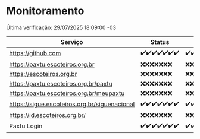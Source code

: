 # Monitoramento

Última verificação: 29/07/2025 18:09:00 -03

|Serviço|Status|Últimas 24h|
|---|---|---|
|https://github.com|<span title="2025-07-22: OK=23">✔️</span><span title="2025-07-23: OK=23">✔️</span><span title="2025-07-24: OK=23">✔️</span><span title="2025-07-25: OK=23">✔️</span><span title="2025-07-26: OK=23">✔️</span><span title="2025-07-27: OK=22">✔️</span><span title="2025-07-28: OK=19">✔️</span>|<span title="28/07/2025 18:09:00 -03 : 200">✔️</span><span title="28/07/2025 19:10:00 -03 : 200">✔️</span><span title="28/07/2025 20:10:00 -03 : 200">✔️</span><span title="28/07/2025 21:58:00 -03 : 200">✔️</span><span title="29/07/2025 00:06:00 -03 : 200">✔️</span><span title="29/07/2025 01:38:00 -03 : 200">✔️</span><span title="29/07/2025 02:20:00 -03 : 200">✔️</span><span title="29/07/2025 03:17:00 -03 : 200">✔️</span><span title="29/07/2025 04:15:00 -03 : 200">✔️</span><span title="29/07/2025 05:14:00 -03 : 200">✔️</span><span title="29/07/2025 06:15:00 -03 : 200">✔️</span><span title="29/07/2025 07:11:00 -03 : 200">✔️</span><span title="29/07/2025 08:09:00 -03 : 200">✔️</span><span title="29/07/2025 09:20:00 -03 : 200">✔️</span><span title="29/07/2025 10:33:00 -03 : 200">✔️</span><span title="29/07/2025 11:14:00 -03 : 200">✔️</span><span title="29/07/2025 12:13:00 -03 : 200">✔️</span><span title="29/07/2025 13:12:00 -03 : 200">✔️</span><span title="29/07/2025 14:13:00 -03 : 200">✔️</span><span title="29/07/2025 15:15:00 -03 : 200">✔️</span><span title="29/07/2025 16:13:00 -03 : 200">✔️</span><span title="29/07/2025 17:11:00 -03 : 200">✔️</span><span title="29/07/2025 18:09:00 -03 : 200">✔️</span>|
|https://paxtu.escoteiros.org.br|<span title="2025-07-22: Falhas=23">❌</span><span title="2025-07-23: Falhas=23">❌</span><span title="2025-07-24: Falhas=23">❌</span><span title="2025-07-25: Falhas=23">❌</span><span title="2025-07-26: Falhas=23">❌</span><span title="2025-07-27: Falhas=22">❌</span><span title="2025-07-28: Falhas=19">❌</span>|<span title="28/07/2025 18:09:00 -03 : 403">❌</span><span title="28/07/2025 19:10:00 -03 : 403">❌</span><span title="28/07/2025 20:10:00 -03 : 403">❌</span><span title="28/07/2025 21:58:00 -03 : 403">❌</span><span title="29/07/2025 00:06:00 -03 : 403">❌</span><span title="29/07/2025 01:38:00 -03 : 403">❌</span><span title="29/07/2025 02:20:00 -03 : 403">❌</span><span title="29/07/2025 03:17:00 -03 : 403">❌</span><span title="29/07/2025 04:15:00 -03 : 403">❌</span><span title="29/07/2025 05:14:00 -03 : 403">❌</span><span title="29/07/2025 06:15:00 -03 : 403">❌</span><span title="29/07/2025 07:11:00 -03 : 403">❌</span><span title="29/07/2025 08:09:00 -03 : 403">❌</span><span title="29/07/2025 09:20:00 -03 : 403">❌</span><span title="29/07/2025 10:33:00 -03 : 403">❌</span><span title="29/07/2025 11:14:00 -03 : 403">❌</span><span title="29/07/2025 12:13:00 -03 : 403">❌</span><span title="29/07/2025 13:12:00 -03 : 403">❌</span><span title="29/07/2025 14:13:00 -03 : 403">❌</span><span title="29/07/2025 15:15:00 -03 : 403">❌</span><span title="29/07/2025 16:13:00 -03 : 403">❌</span><span title="29/07/2025 17:11:00 -03 : 403">❌</span><span title="29/07/2025 18:09:00 -03 : 403">❌</span>|
|https://escoteiros.org.br|<span title="2025-07-22: Falhas=23">❌</span><span title="2025-07-23: Falhas=23">❌</span><span title="2025-07-24: Falhas=23">❌</span><span title="2025-07-25: Falhas=23">❌</span><span title="2025-07-26: Falhas=23">❌</span><span title="2025-07-27: Falhas=22">❌</span><span title="2025-07-28: Falhas=19">❌</span>|<span title="28/07/2025 18:09:00 -03 : 403">❌</span><span title="28/07/2025 19:10:00 -03 : 403">❌</span><span title="28/07/2025 20:10:00 -03 : 403">❌</span><span title="28/07/2025 21:58:00 -03 : 403">❌</span><span title="29/07/2025 00:06:00 -03 : 403">❌</span><span title="29/07/2025 01:38:00 -03 : 403">❌</span><span title="29/07/2025 02:20:00 -03 : 403">❌</span><span title="29/07/2025 03:17:00 -03 : 403">❌</span><span title="29/07/2025 04:15:00 -03 : 403">❌</span><span title="29/07/2025 05:14:00 -03 : 403">❌</span><span title="29/07/2025 06:15:00 -03 : 403">❌</span><span title="29/07/2025 07:11:00 -03 : 403">❌</span><span title="29/07/2025 08:09:00 -03 : 403">❌</span><span title="29/07/2025 09:20:00 -03 : 403">❌</span><span title="29/07/2025 10:33:00 -03 : 403">❌</span><span title="29/07/2025 11:14:00 -03 : 403">❌</span><span title="29/07/2025 12:13:00 -03 : 403">❌</span><span title="29/07/2025 13:12:00 -03 : 403">❌</span><span title="29/07/2025 14:13:00 -03 : 403">❌</span><span title="29/07/2025 15:15:00 -03 : 403">❌</span><span title="29/07/2025 16:13:00 -03 : 403">❌</span><span title="29/07/2025 17:11:00 -03 : 403">❌</span><span title="29/07/2025 18:09:00 -03 : 403">❌</span>|
|https://paxtu.escoteiros.org.br/paxtu|<span title="2025-07-22: Falhas=23">❌</span><span title="2025-07-23: Falhas=23">❌</span><span title="2025-07-24: Falhas=23">❌</span><span title="2025-07-25: Falhas=23">❌</span><span title="2025-07-26: Falhas=23">❌</span><span title="2025-07-27: Falhas=22">❌</span><span title="2025-07-28: Falhas=19">❌</span>|<span title="28/07/2025 18:09:00 -03 : 403">❌</span><span title="28/07/2025 19:10:00 -03 : 403">❌</span><span title="28/07/2025 20:10:00 -03 : 403">❌</span><span title="28/07/2025 21:58:00 -03 : 403">❌</span><span title="29/07/2025 00:06:00 -03 : 403">❌</span><span title="29/07/2025 01:38:00 -03 : 403">❌</span><span title="29/07/2025 02:20:00 -03 : 403">❌</span><span title="29/07/2025 03:17:00 -03 : 403">❌</span><span title="29/07/2025 04:15:00 -03 : 403">❌</span><span title="29/07/2025 05:14:00 -03 : 403">❌</span><span title="29/07/2025 06:15:00 -03 : 403">❌</span><span title="29/07/2025 07:11:00 -03 : 403">❌</span><span title="29/07/2025 08:09:00 -03 : 403">❌</span><span title="29/07/2025 09:20:00 -03 : 403">❌</span><span title="29/07/2025 10:33:00 -03 : 403">❌</span><span title="29/07/2025 11:14:00 -03 : 403">❌</span><span title="29/07/2025 12:13:00 -03 : 403">❌</span><span title="29/07/2025 13:12:00 -03 : 403">❌</span><span title="29/07/2025 14:13:00 -03 : 403">❌</span><span title="29/07/2025 15:15:00 -03 : 403">❌</span><span title="29/07/2025 16:13:00 -03 : 403">❌</span><span title="29/07/2025 17:11:00 -03 : 403">❌</span><span title="29/07/2025 18:09:00 -03 : 403">❌</span>|
|https://paxtu.escoteiros.org.br/meupaxtu|<span title="2025-07-22: Falhas=23">❌</span><span title="2025-07-23: Falhas=23">❌</span><span title="2025-07-24: Falhas=23">❌</span><span title="2025-07-25: Falhas=23">❌</span><span title="2025-07-26: Falhas=23">❌</span><span title="2025-07-27: Falhas=22">❌</span><span title="2025-07-28: Falhas=19">❌</span>|<span title="28/07/2025 18:09:00 -03 : 403">❌</span><span title="28/07/2025 19:10:00 -03 : 403">❌</span><span title="28/07/2025 20:10:00 -03 : 403">❌</span><span title="28/07/2025 21:58:00 -03 : 403">❌</span><span title="29/07/2025 00:06:00 -03 : 403">❌</span><span title="29/07/2025 01:38:00 -03 : 403">❌</span><span title="29/07/2025 02:20:00 -03 : 403">❌</span><span title="29/07/2025 03:17:00 -03 : 403">❌</span><span title="29/07/2025 04:15:00 -03 : 403">❌</span><span title="29/07/2025 05:14:00 -03 : 403">❌</span><span title="29/07/2025 06:15:00 -03 : 403">❌</span><span title="29/07/2025 07:11:00 -03 : 403">❌</span><span title="29/07/2025 08:09:00 -03 : 403">❌</span><span title="29/07/2025 09:20:00 -03 : 403">❌</span><span title="29/07/2025 10:33:00 -03 : 403">❌</span><span title="29/07/2025 11:14:00 -03 : 403">❌</span><span title="29/07/2025 12:13:00 -03 : 403">❌</span><span title="29/07/2025 13:12:00 -03 : 403">❌</span><span title="29/07/2025 14:13:00 -03 : 403">❌</span><span title="29/07/2025 15:15:00 -03 : 403">❌</span><span title="29/07/2025 16:13:00 -03 : 403">❌</span><span title="29/07/2025 17:11:00 -03 : 403">❌</span><span title="29/07/2025 18:09:00 -03 : 403">❌</span>|
|https://sigue.escoteiros.org.br/siguenacional|<span title="2025-07-22: OK=23">✔️</span><span title="2025-07-23: OK=23">✔️</span><span title="2025-07-24: OK=23">✔️</span><span title="2025-07-25: OK=23">✔️</span><span title="2025-07-26: OK=23">✔️</span><span title="2025-07-27: OK=22">✔️</span><span title="2025-07-28: OK=19">✔️</span>|<span title="28/07/2025 18:09:00 -03 : 200">✔️</span><span title="28/07/2025 19:10:00 -03 : 200">✔️</span><span title="28/07/2025 20:10:00 -03 : 200">✔️</span><span title="28/07/2025 21:58:00 -03 : 200">✔️</span><span title="29/07/2025 00:06:00 -03 : 200">✔️</span><span title="29/07/2025 01:38:00 -03 : 200">✔️</span><span title="29/07/2025 02:20:00 -03 : 200">✔️</span><span title="29/07/2025 03:17:00 -03 : 200">✔️</span><span title="29/07/2025 04:15:00 -03 : 200">✔️</span><span title="29/07/2025 05:14:00 -03 : 200">✔️</span><span title="29/07/2025 06:15:00 -03 : 200">✔️</span><span title="29/07/2025 07:11:00 -03 : 200">✔️</span><span title="29/07/2025 08:09:00 -03 : 200">✔️</span><span title="29/07/2025 09:20:00 -03 : 200">✔️</span><span title="29/07/2025 10:33:00 -03 : 200">✔️</span><span title="29/07/2025 11:14:00 -03 : 200">✔️</span><span title="29/07/2025 12:13:00 -03 : 200">✔️</span><span title="29/07/2025 13:12:00 -03 : 200">✔️</span><span title="29/07/2025 14:13:00 -03 : 200">✔️</span><span title="29/07/2025 15:15:00 -03 : 200">✔️</span><span title="29/07/2025 16:13:00 -03 : 200">✔️</span><span title="29/07/2025 17:11:00 -03 : 200">✔️</span><span title="29/07/2025 18:09:00 -03 : 200">✔️</span>|
|https://id.escoteiros.org.br/|<span title="2025-07-22: Falhas=23">❌</span><span title="2025-07-23: Falhas=23">❌</span><span title="2025-07-24: Falhas=23">❌</span><span title="2025-07-25: Falhas=23">❌</span><span title="2025-07-26: Falhas=23">❌</span><span title="2025-07-27: Falhas=22">❌</span><span title="2025-07-28: Falhas=19">❌</span>|<span title="28/07/2025 18:09:00 -03 : 403">❌</span><span title="28/07/2025 19:10:00 -03 : 403">❌</span><span title="28/07/2025 20:10:00 -03 : 403">❌</span><span title="28/07/2025 21:58:00 -03 : 403">❌</span><span title="29/07/2025 00:06:00 -03 : 403">❌</span><span title="29/07/2025 01:38:00 -03 : 403">❌</span><span title="29/07/2025 02:20:00 -03 : 403">❌</span><span title="29/07/2025 03:17:00 -03 : 403">❌</span><span title="29/07/2025 04:15:00 -03 : 403">❌</span><span title="29/07/2025 05:14:00 -03 : 403">❌</span><span title="29/07/2025 06:15:00 -03 : 403">❌</span><span title="29/07/2025 07:11:00 -03 : 403">❌</span><span title="29/07/2025 08:09:00 -03 : 403">❌</span><span title="29/07/2025 09:20:00 -03 : 403">❌</span><span title="29/07/2025 10:33:00 -03 : 403">❌</span><span title="29/07/2025 11:14:00 -03 : 403">❌</span><span title="29/07/2025 12:13:00 -03 : 403">❌</span><span title="29/07/2025 13:12:00 -03 : 403">❌</span><span title="29/07/2025 14:13:00 -03 : 403">❌</span><span title="29/07/2025 15:15:00 -03 : 403">❌</span><span title="29/07/2025 16:13:00 -03 : 403">❌</span><span title="29/07/2025 17:11:00 -03 : 403">❌</span><span title="29/07/2025 18:09:00 -03 : 403">❌</span>|
|Paxtu Login|<span title="2025-07-22: OK=23">✔️</span><span title="2025-07-23: OK=23">✔️</span><span title="2025-07-24: OK=23">✔️</span><span title="2025-07-25: OK=23">✔️</span><span title="2025-07-26: OK=23">✔️</span><span title="2025-07-27: OK=22">✔️</span><span title="2025-07-28: OK=19">✔️</span>|<span title="28/07/2025 18:09:00 -03 : 200">✔️</span><span title="28/07/2025 19:10:00 -03 : 200">✔️</span><span title="28/07/2025 20:10:00 -03 : 200">✔️</span><span title="28/07/2025 21:58:00 -03 : 200">✔️</span><span title="29/07/2025 00:06:00 -03 : 200">✔️</span><span title="29/07/2025 01:38:00 -03 : 200">✔️</span><span title="29/07/2025 02:20:00 -03 : 200">✔️</span><span title="29/07/2025 03:17:00 -03 : 200">✔️</span><span title="29/07/2025 04:15:00 -03 : 200">✔️</span><span title="29/07/2025 05:14:00 -03 : 200">✔️</span><span title="29/07/2025 06:15:00 -03 : 200">✔️</span><span title="29/07/2025 07:11:00 -03 : 200">✔️</span><span title="29/07/2025 08:09:00 -03 : 200">✔️</span><span title="29/07/2025 09:20:00 -03 : 200">✔️</span><span title="29/07/2025 10:33:00 -03 : 200">✔️</span><span title="29/07/2025 11:14:00 -03 : 200">✔️</span><span title="29/07/2025 12:13:00 -03 : 200">✔️</span><span title="29/07/2025 13:12:00 -03 : 200">✔️</span><span title="29/07/2025 14:13:00 -03 : 200">✔️</span><span title="29/07/2025 15:15:00 -03 : 200">✔️</span><span title="29/07/2025 16:13:00 -03 : 200">✔️</span><span title="29/07/2025 17:11:00 -03 : 200">✔️</span><span title="29/07/2025 18:09:00 -03 : 200">✔️</span>|
